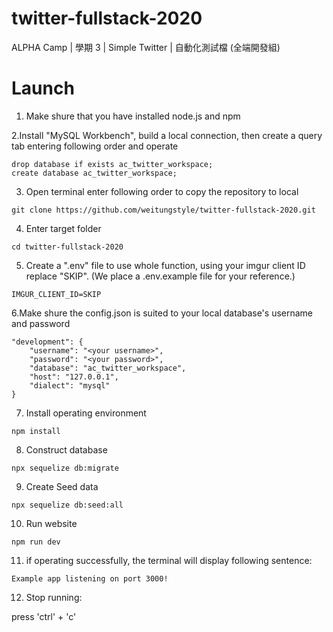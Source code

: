 # twitter-fullstack-2020

ALPHA Camp | 學期 3 | Simple Twitter | 自動化測試檔 (全端開發組)

# Launch

1. Make shure that you have installed node.js and npm

2.Install "MySQL Workbench", build a local connection, then create a query tab entering following order and operate

```
drop database if exists ac_twitter_workspace;
create database ac_twitter_workspace;
```

3. Open terminal enter following order to copy the repository to local

`git clone https://github.com/weitungstyle/twitter-fullstack-2020.git`

4. Enter target folder

`cd twitter-fullstack-2020`

5. Create a ".env" file to use whole function, using your imgur client ID replace "SKIP". (We place a .env.example file for your reference.)

`IMGUR_CLIENT_ID=SKIP`

6.Make shure the config.json is suited to your local database's username and password

```
"development": {
    "username": "<your username>",
    "password": "<your password>",
    "database": "ac_twitter_workspace",
    "host": "127.0.0.1",
    "dialect": "mysql"
}
```

7. Install operating environment

`npm install`

8. Construct database

`npx sequelize db:migrate`

9. Create Seed data

`npx sequelize db:seed:all`

10. Run website

`npm run dev`

11. if operating successfully, the terminal will display following sentence:

`Example app listening on port 3000!`

12. Stop running:

press 'ctrl' + 'c'
